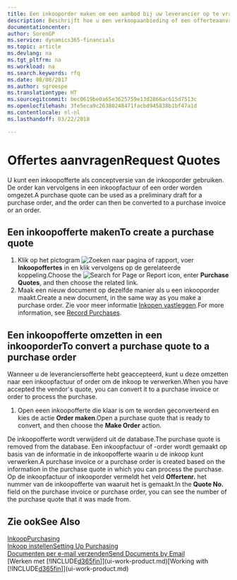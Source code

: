 ```yaml
---
title: Een inkooporder maken om een aanbod bij uw leverancier op te vragen | Microsoft Docs
description: Beschrijft hoe u een verkoopaanbieding of een offerteaanvraagdocument maakt om uw aanbod aan een klant vast te leggen om producten onder bepaalde voorwaarden te verkopen.
documentationcenter: 
author: SorenGP
ms.service: dynamics365-financials
ms.topic: article
ms.devlang: na
ms.tgt_pltfrm: na
ms.workload: na
ms.search.keywords: rfq
ms.date: 08/08/2017
ms.author: sgroespe
ms.translationtype: HT
ms.sourcegitcommit: bec0619be0a65e3625759e13d2866ac615d7513c
ms.openlocfilehash: 3fe5eca9c26380248471facbd945838b1bf47a1d
ms.contentlocale: nl-nl
ms.lasthandoff: 03/22/2018

---
```

# <a name="request-quotes"></a><span data-ttu-id="99eac-103">Offertes aanvragen</span><span class="sxs-lookup"><span data-stu-id="99eac-103">Request Quotes</span></span>
<span data-ttu-id="99eac-104">U kunt een inkoopofferte als conceptversie van de inkooporder gebruiken. De order kan vervolgens in een inkoopfactuur of een order worden omgezet.</span><span class="sxs-lookup"><span data-stu-id="99eac-104">A purchase quote can be used as a preliminary draft for a purchase order, and the order can then be converted to a purchase invoice or an order.</span></span>


## <a name="to-create-a-purchase-quote"></a><span data-ttu-id="99eac-105">Een inkoopofferte maken</span><span class="sxs-lookup"><span data-stu-id="99eac-105">To create a purchase quote</span></span>
1. <span data-ttu-id="99eac-106">Klik op het pictogram ![Zoeken naar pagina of rapport](media/ui-search/search_small.png "pictogram Zoeken naar pagina of rapport"), voer **Inkoopoffertes** in en klik vervolgens op de gerelateerde koppeling.</span><span class="sxs-lookup"><span data-stu-id="99eac-106">Choose the ![Search for Page or Report](media/ui-search/search_small.png "Search for Page or Report icon") icon, enter **Purchase Quotes**, and then choose the related link.</span></span>
2. <span data-ttu-id="99eac-107">Maak een nieuw document op dezelfde manier als u een inkooporder maakt.</span><span class="sxs-lookup"><span data-stu-id="99eac-107">Create a new document, in the same way as you make a purchase order.</span></span> <span data-ttu-id="99eac-108">Zie voor meer informatie [Inkopen vastleggen](purchasing-how-record-purchases.md).</span><span class="sxs-lookup"><span data-stu-id="99eac-108">For more information, see [Record Purchases](purchasing-how-record-purchases.md).</span></span>

## <a name="to-convert-a-purchase-quote-to-a-purchase-order"></a><span data-ttu-id="99eac-109">Een inkoopofferte omzetten in een inkooporder</span><span class="sxs-lookup"><span data-stu-id="99eac-109">To convert a purchase quote to a purchase order</span></span>
<span data-ttu-id="99eac-110">Wanneer u de leveranciersofferte hebt geaccepteerd, kunt u deze omzetten naar een inkoopfactuur of order om de inkoop te verwerken.</span><span class="sxs-lookup"><span data-stu-id="99eac-110">When you have accepted the vendor's quote, you can convert it to a purchase invoice or order to process the purchase.</span></span>

1. <span data-ttu-id="99eac-111">Open eeen inkoopofferte die klaar is om te worden geconverteerd en kies de actie **Order maken**.</span><span class="sxs-lookup"><span data-stu-id="99eac-111">Open a purchase quote that is ready to convert, and then choose the **Make Order** action.</span></span>

<span data-ttu-id="99eac-112">De inkoopofferte wordt verwijderd uit de database.</span><span class="sxs-lookup"><span data-stu-id="99eac-112">The purchase quote is removed from the database.</span></span> <span data-ttu-id="99eac-113">Een inkoopfactuur of -order wordt gemaakt op basis van de informatie in de inkoopofferte waarin u de inkoop kunt verwerken.</span><span class="sxs-lookup"><span data-stu-id="99eac-113">A purchase invoice or a purchase order is created based on the information in the purchase quote in which you can process the purchase.</span></span> <span data-ttu-id="99eac-114">Op de inkoopfactuur of inkooporder vermeldt het veld **Offertenr.** het nummer van de inkoopofferte van waaruit het is gemaakt.</span><span class="sxs-lookup"><span data-stu-id="99eac-114">In the **Quote No.** field on the purchase invoice or purchase order, you can see the number of the purchase quote that it was made from.</span></span>

## <a name="see-also"></a><span data-ttu-id="99eac-115">Zie ook</span><span class="sxs-lookup"><span data-stu-id="99eac-115">See Also</span></span>
[<span data-ttu-id="99eac-116">Inkoop</span><span class="sxs-lookup"><span data-stu-id="99eac-116">Purchasing</span></span>](purchasing-manage-purchasing.md)  
[<span data-ttu-id="99eac-117">Inkoop instellen</span><span class="sxs-lookup"><span data-stu-id="99eac-117">Setting Up Purchasing</span></span>](purchasing-setup-purchasing.md)  
[<span data-ttu-id="99eac-118">Documenten per e-mail verzenden</span><span class="sxs-lookup"><span data-stu-id="99eac-118">Send Documents by Email</span></span>](ui-how-send-documents-email.md)  
<span data-ttu-id="99eac-119">[Werken met [!INCLUDE[d365fin](includes/d365fin_md.md)]](ui-work-product.md)</span><span class="sxs-lookup"><span data-stu-id="99eac-119">[Working with [!INCLUDE[d365fin](includes/d365fin_md.md)]](ui-work-product.md)</span></span>

